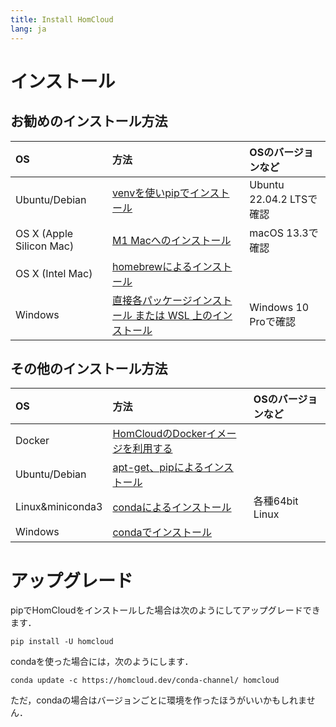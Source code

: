 ```yaml
---
title: Install HomCloud
lang: ja
---
```


# インストール

## お勧めのインストール方法

|OS|方法|OSのバージョンなど|
|:----|:----|:----|
|Ubuntu/Debian|[venvを使いpipでインストール](install_guide_for_Ubuntu_venv.html)|Ubuntu 22.04.2 LTSで確認|
|OS X (Apple Silicon Mac)|[M1 Macへのインストール](install_guide_for_M1Mac.html)|macOS 13.3で確認|
|OS X (Intel Mac)|[homebrewによるインストール](install_guide_for_Mac.html)||
|Windows|[直接各パッケージインストール または WSL 上のインストール](install_guide_for_Windows.html)|Windows 10 Proで確認|

## その他のインストール方法

|OS|方法|OSのバージョンなど|
|:----|:----|:----|
|Docker|[HomCloudのDockerイメージを利用する](install_guide_for_ocker.html)||
|Ubuntu/Debian|[apt-get、pipによるインストール](install_guide_for_Ubuntu.html)||
|Linux&miniconda3|[condaによるインストール](install_guide_for_Linux_conda.html)|各種64bit Linux|
|Windows|[condaでインストール](install_guide_for_Windows_conda.html)||

# アップグレード

pipでHomCloudをインストールした場合は次のようにしてアップグレードできます．

    pip install -U homcloud

condaを使った場合には，次のようにします．

    conda update -c https://homcloud.dev/conda-channel/ homcloud

ただ，condaの場合はバージョンごとに環境を作ったほうがいいかもしれません．
